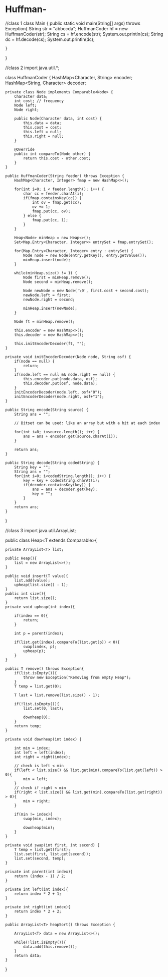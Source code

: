 # Huffman-


//class 1
class Main {
    public static void main(String[] args) throws Exception{
        String str = "abbccda";
        HuffmanCoder hf = new HuffmanCoder(str);
        String cs = hf.encode(str);
        System.out.println(cs);
        String dc = hf.decode(cs);
        System.out.println(dc);


    }
}





//class 2
import java.util.*;

class HuffmanCoder {
    HashMap<Character, String> encoder;
    HashMap<String, Character> decoder;

    private class Node implements Comparable<Node> {
        Character data;
        int cost; // frequency
        Node left;
        Node right;

        public Node(Character data, int cost) {
            this.data = data;
            this.cost = cost;
            this.left = null;
            this.right = null;
        }

        @Override
        public int compareTo(Node other) {
            return this.cost - other.cost;
        }
    }

    public HuffmanCoder(String feeder) throws Exception {
        HashMap<Character, Integer> fmap = new HashMap<>();

        for(int i=0; i < feeder.length(); i++) {
            char cc = feeder.charAt(i);
            if(fmap.containsKey(cc)) {
                int ov = fmap.get(cc);
                ov += 1;
                fmap.put(cc, ov);
            } else {
                fmap.put(cc, 1);
            }
        }

        Heap<Node> minHeap = new Heap<>();
        Set<Map.Entry<Character, Integer>> entrySet = fmap.entrySet();

        for(Map.Entry<Character, Integer> entry : entrySet) {
            Node node = new Node(entry.getKey(), entry.getValue());
            minHeap.insert(node);
        }

        while(minHeap.size() != 1) {
            Node first = minHeap.remove();
            Node second = minHeap.remove();

            Node newNode = new Node('\0', first.cost + second.cost);
            newNode.left = first;
            newNode.right = second;

            minHeap.insert(newNode);
        }

        Node ft = minHeap.remove();

        this.encoder = new HashMap<>();
        this.decoder = new HashMap<>();

        this.initEncoderDecoder(ft, "");
    }

    private void initEncoderDecoder(Node node, String osf) {
        if(node == null) {
            return;
        }
        if(node.left == null && node.right == null) {
            this.encoder.put(node.data, osf);
            this.decoder.put(osf, node.data);
        }
        initEncoderDecoder(node.left, osf+"0");
        initEncoderDecoder(node.right, osf+"1");
    }

    public String encode(String source) {
        String ans = "";

        // Bitset can be used: like an array but with a bit at each index

        for(int i=0; i<source.length(); i++) {
            ans = ans + encoder.get(source.charAt(i));
        }

        return ans;
    }

    public String decode(String codedString) {
        String key = "";
        String ans = "";
        for(int i=0; i<codedString.length(); i++) {
            key = key + codedString.charAt(i);
            if(decoder.containsKey(key)) {
                ans = ans + decoder.get(key);
                key = "";
            }
        }
        return ans;
    }
}




//class 3
import java.util.ArrayList;

public class Heap<T extends Comparable<T>>{

    private ArrayList<T> list;

    public Heap(){
        list = new ArrayList<>();
    }

    public void insert(T value){
        list.add(value);
        upheap(list.size() - 1);
    }
    public int size(){
        return list.size();
    }
    private void upheap(int index){

        if(index == 0){
            return;
        }

        int p = parent(index);

        if(list.get(index).compareTo(list.get(p)) < 0){
            swap(index, p);
            upheap(p);
        }
    }

    public T remove() throws Exception{
        if(list.isEmpty()){
            throw new Exception("Removing from empty Heap");
        }
        T temp = list.get(0);

        T last = list.remove(list.size() - 1);

        if(!list.isEmpty()){
            list.set(0, last);

            downheap(0);
        }
        return temp;
    }

    private void downheap(int index) {

        int min = index;
        int left = left(index);
        int right = right(index);

        // check is left < min
        if(left < list.size() && list.get(min).compareTo(list.get(left)) > 0){
            min = left;
        }
        // check if right < min
        if(right < list.size() && list.get(min).compareTo(list.get(right)) > 0){
            min = right;
        }

        if(min != index){
            swap(min, index);

            downheap(min);
        }
    }

    private void swap(int first, int second) {
        T temp = list.get(first);
        list.set(first, list.get(second));
        list.set(second, temp);
    }

    private int parent(int index){
        return (index - 1) / 2;
    }

    private int left(int index){
        return index * 2 + 1;
    }

    private int right(int index){
        return index * 2 + 2;
    }

    public ArrayList<T> heapSort() throws Exception {

        ArrayList<T> data = new ArrayList<>();

        while(!list.isEmpty()){
            data.add(this.remove());
        }
        return data;
    }

}
